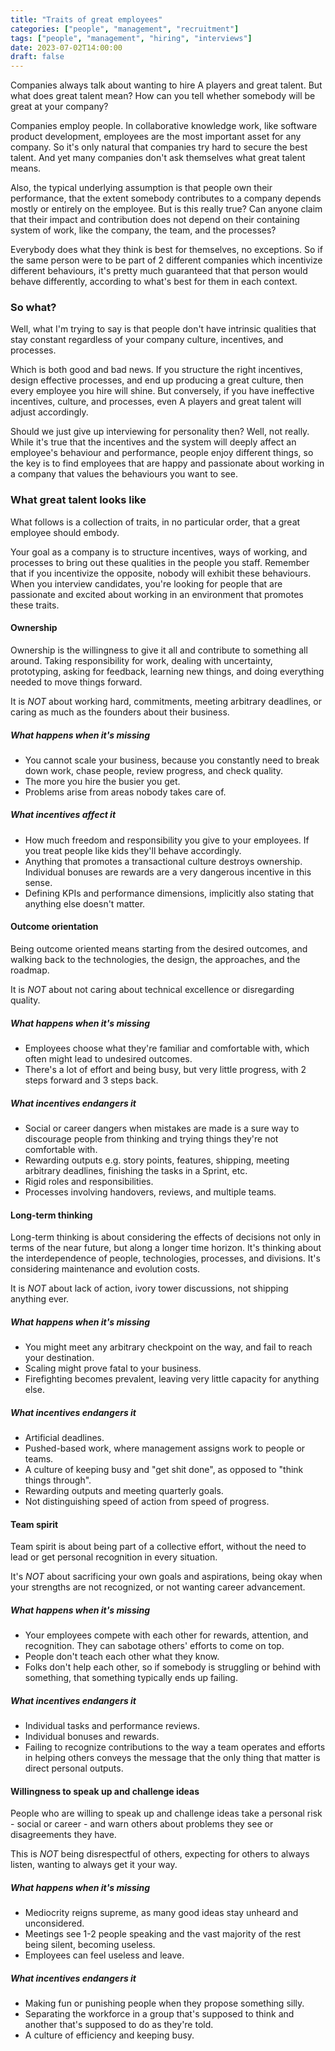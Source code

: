 ```yaml
---
title: "Traits of great employees"
categories: ["people", "management", "recruitment"]
tags: ["people", "management", "hiring", "interviews"]
date: 2023-07-02T14:00:00
draft: false
---
```


Companies always talk about wanting to hire A players and great talent. But what does great talent mean? How can you tell whether somebody will be great at your company? 
<!--end_excerpt-->

Companies employ people. In collaborative knowledge work, like software product development, employees are the most important asset for any company. So it's only natural that companies try hard to secure the best talent. And yet many companies don't ask themselves what great talent means.

Also, the typical underlying assumption is that people own their performance, that the extent somebody contributes to a company depends mostly or entirely on the employee. But is this really true? Can anyone claim that their impact and contribution does not depend on their containing system of work, like the company, the team, and the processes?

Everybody does what they think is best for themselves, no exceptions. So if the same person were to be part of 2 different companies which incentivize different behaviours, it's pretty much guaranteed that that person would behave differently, according to what's best for them in each context.

### So what?

Well, what I'm trying to say is that people don't have intrinsic qualities that stay constant regardless of your company culture, incentives, and processes.

Which is both good and bad news. If you structure the right incentives, design effective processes, and end up producing a great culture, then every employee you hire will shine. But conversely, if you have ineffective incentives, culture, and processes, even A players and great talent will adjust accordingly.

Should we just give up interviewing for personality then? Well, not really. While it's true that the incentives and the system will deeply affect an employee's behaviour and performance, people enjoy different things, so the key is to find employees that are happy and passionate about working in a company that values the behaviours you want to see.

### What great talent looks like

What follows is a collection of traits, in no particular order, that a great employee should embody.

Your goal as a company is to structure incentives, ways of working, and processes to bring out these qualities in the people you staff. Remember that if you incentivize the opposite, nobody will exhibit these behaviours.
When you interview candidates, you're looking for people that are passionate and excited about working in an environment that promotes these traits.

#### Ownership

Ownership is the willingness to give it all and contribute to something all around. Taking responsibility for work, dealing with uncertainty, prototyping, asking for feedback, learning new things, and doing everything needed to move things forward.

It is *NOT* about working hard, commitments, meeting arbitrary deadlines, or caring as much as the founders about their business.

##### What happens when it's missing

- You cannot scale your business, because you constantly need to break down work, chase people, review progress, and check quality.
- The more you hire the busier you get.
- Problems arise from areas nobody takes care of. 

##### What incentives affect it

- How much freedom and responsibility you give to your employees. If you treat people like kids they'll behave accordingly.
- Anything that promotes a transactional culture destroys ownership. Individual bonuses are rewards are a very dangerous incentive in this sense.
- Defining KPIs and performance dimensions, implicitly also stating that anything else doesn't matter.

#### Outcome orientation

Being outcome oriented means starting from the desired outcomes, and walking back to the technologies, the design, the approaches, and the roadmap.

It is *NOT* about not caring about technical excellence or disregarding quality. 

##### What happens when it's missing

- Employees choose what they're familiar and comfortable with, which often might lead to undesired outcomes.
- There's a lot of effort and being busy, but very little progress, with 2 steps forward and 3 steps back.

##### What incentives endangers it

- Social or career dangers when mistakes are made is a sure way to discourage people from thinking and trying things they're not comfortable with.
- Rewarding outputs e.g. story points, features, shipping, meeting arbitrary deadlines, finishing the tasks in a Sprint, etc.
- Rigid roles and responsibilities.
- Processes involving handovers, reviews, and multiple teams. 

#### Long-term thinking

Long-term thinking is about considering the effects of decisions not only in terms of the near future, but along a longer time horizon. It's thinking about the interdependence of people, technologies, processes, and divisions. It's considering maintenance and evolution costs.

It is *NOT* about lack of action, ivory tower discussions, not shipping anything ever.

##### What happens when it's missing

- You might meet any arbitrary checkpoint on the way, and fail to reach your destination.
- Scaling might prove fatal to your business.
- Firefighting becomes prevalent, leaving very little capacity for anything else.

##### What incentives endangers it

- Artificial deadlines.
- Pushed-based work, where management assigns work to people or teams.
- A culture of keeping busy and "get shit done", as opposed to "think things through".
- Rewarding outputs and meeting quarterly goals.
- Not distinguishing speed of action from speed of progress.

#### Team spirit

Team spirit is about being part of a collective effort, without the need to lead or get personal recognition in every situation.

It's *NOT* about sacrificing your own goals and aspirations, being okay when your strengths are not recognized, or not wanting career advancement.

##### What happens when it's missing

- Your employees compete with each other for rewards, attention, and recognition. They can sabotage others' efforts to come on top.
- People don't teach each other what they know.
- Folks don't help each other, so if somebody is struggling or behind with something, that something typically ends up failing.

##### What incentives endangers it

- Individual tasks and performance reviews.
- Individual bonuses and rewards.
- Failing to recognize contributions to the way a team operates and efforts in helping others conveys the message that the only thing that matter is direct personal outputs.

#### Willingness to speak up and challenge ideas

People who are willing to speak up and challenge ideas take a personal risk - social or career - and warn others about problems they see or disagreements they have.

This is *NOT* being disrespectful of others, expecting for others to always listen, wanting to always get it your way.

##### What happens when it's missing

- Mediocrity reigns supreme, as many good ideas stay unheard and unconsidered.
- Meetings see 1-2 people speaking and the vast majority of the rest being silent, becoming useless.
- Employees can feel useless and leave.

##### What incentives endangers it

- Making fun or punishing people when they propose something silly.
- Separating the workforce in a group that's supposed to think and another that's supposed to do as they're told.
- A culture of efficiency and keeping busy. 